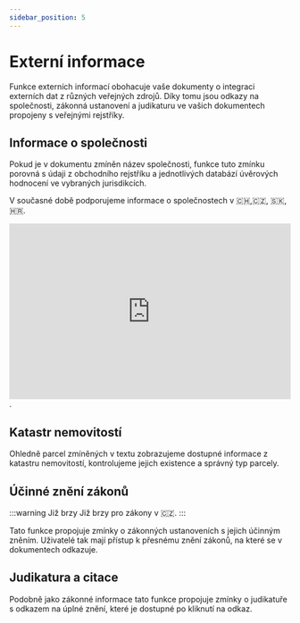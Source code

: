 ```yaml
---
sidebar_position: 5
---
```


# Externí informace

Funkce externích informací obohacuje vaše dokumenty o integraci externích dat z
různých veřejných zdrojů. Díky tomu jsou odkazy na společnosti, zákonná ustanovení a
judikaturu ve vašich dokumentech propojeny s veřejnými rejstříky.

## Informace o společnosti

Pokud je v dokumentu zmíněn název společnosti, funkce tuto zmínku porovná s údaji z
obchodního rejstříku a jednotlivých databází úvěrových hodnocení ve
vybraných jurisdikcích.

V současné době podporujeme informace o společnostech v 🇨🇭,🇨🇿, 🇸🇰, 🇭🇷.

<iframe width="100%" height="315" src="https://www.youtube.com/embed/DnQzHK9J6p8?si=7Jv47m4wC2roZeDo" title="Přehrávač videa YouTube" frameborder="0" allow="accelerometer; autoplay; clipboard-write; encrypted-media; gyroscope; picture-in-picture; web-share" allowfullscreen></iframe>.

## Katastr nemovitostí

Ohledně parcel zmíněných v textu zobrazujeme dostupné informace z katastru nemovitostí,
kontrolujeme jejich existence a správný typ parcely.

## Účinné znění zákonů

:::warning Již brzy
Již brzy pro zákony v 🇨🇿.
:::

Tato funkce propojuje zmínky o zákonných ustanoveních s jejich účinným zněním.
Uživatelé tak mají přístup k přesnému znění zákonů, na které se v dokumentech odkazuje.

## Judikatura a citace

Podobně jako zákonné informace tato funkce propojuje zmínky o judikatuře s odkazem na
úplné znění, které je dostupné po kliknutí na odkaz.
